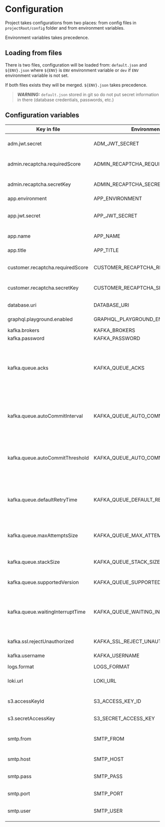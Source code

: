 
# Configuration

Project takes configurations from two places: from config files in `projectRoot/config` folder and from environment variables.

Environment variables takes precedence.

## Loading from files

There is two files, configuration will be loaded from: `default.json` and `${ENV}.json` where `${ENV}` is `ENV` environment variable or `dev` if `ENV` environment variable is not set.

If both files exists they will be merged. `${ENV}.json` takes precedence.

> **_WARNING:_**  `default.json` stored in git so do not put secret information in there (database credentials, passwords, etc.)

## Configuration variables

| Key in file                      | Environment                        | Description                                                                                                                               |
| -------------------------------- | ---------------------------------- | ----------------------------------------------------------------------------------------------------------------------------------------- |
| adm.jwt.secret                   | ADM_JWT_SECRET                     | Секрет для подписи JWT-токенов приложения админки                                                                                         |
| admin.recaptcha.requiredScore    | ADMIN_RECAPTCHA_REQUIRED_SCORE     | Требуемый уровень доверия к пользователю                                                                                                  |
| admin.recaptcha.secretKey        | ADMIN_RECAPTCHA_SECRET_KEY         | Секретный токен рекапчи приложения админки                                                                                                |
| app.environment                  | APP_ENVIRONMENT                    | Название окружения                                                                                                                        |
| app.jwt.secret                   | APP_JWT_SECRET                     | Секрет для подписи JWT-токенов приложения пользователей                                                                                   |
| app.name                         | APP_NAME                           | Техническое название приложения                                                                                                           |
| app.title                        | APP_TITLE                          | Человеческое название приложения                                                                                                          |
| customer.recaptcha.requiredScore | CUSTOMER_RECAPTCHA_REQUIRED_SCORE  | Требуемый уровень доверия к пользователю                                                                                                  |
| customer.recaptcha.secretKey     | CUSTOMER_RECAPTCHA_SECRET_KEY      | Секретный токен рекапчи приложения пользователя                                                                                           |
| database.uri                     | DATABASE_URI                       | Строка подключения к основной базе данных                                                                                                 |
| graphql.playground.enabled       | GRAPHQL_PLAYGROUND_ENABLED         | Включение graphql playground (true | false)                                                                                               |
| kafka.brokers                    | KAFKA_BROKERS                      | Список kafka блокеров                                                                                                                     |
| kafka.password                   | KAFKA_PASSWORD                     | Пароль доступа в kafka                                                                                                                    |
| kafka.queue.acks                 | KAFKA_QUEUE_ACKS                   | `-1`(all) все несинхронизированные реплики должны подтвердить (по умолчанию), `0` нет подтверждений, `1` только ждет подтверждения лидера |
| kafka.queue.autoCommitInterval   | KAFKA_QUEUE_AUTO_COMMIT_INTERVAL   | Потребитель будет фиксировать смещения по истечении заданного периода, например, пяти секунд. Значение в миллисекундах                    |
| kafka.queue.autoCommitThreshold  | KAFKA_QUEUE_AUTO_COMMIT_THRESHOLD  | Потребитель будет фиксировать смещения после разрешения заданного количества сообщений, например тысячи сообщений                         |
| kafka.queue.defaultRetryTime     | KAFKA_QUEUE_DEFAULT_RETRY_TIME     | Время паузы после первой ошибки, например 20000 мс, потом оно увеличывается экспоненциально с мультипликатором 1.5                        |
| kafka.queue.maxAttemptsSize      | KAFKA_QUEUE_MAX_ATTEMPTS_SIZE      | Максимальное количество попыток обработки ошибки на сообщение                                                                             |
| kafka.queue.stackSize            | KAFKA_QUEUE_STACK_SIZE             | Количество сообщений, обрабатываемых параллельно                                                                                          |
| kafka.queue.supportedVersion     | KAFKA_QUEUE_SUPPORTED_VERSION      | Поддерживаемые версии сообщения                                                                                                           |
| kafka.queue.waitingInterruptTime | KAFKA_QUEUE_WAITING_INTERRUPT_TIME | Время паузы в очереди ожидания, когда она прошла все сообщения, это чтобы она не крутила сообщения покругу без остановки                  |
| kafka.ssl.rejectUnauthorized     | KAFKA_SSL_REJECT_UNAUTHORIZED      | Запрещать невалидный ssl сертификат                                                                                                       |
| kafka.username                   | KAFKA_USERNAME                     | Username доступа в kafka                                                                                                                  |
| logs.format                      | LOGS_FORMAT                        | Формат логов (plain | json)                                                                                                               |
| loki.url                         | LOKI_URL                           | Урл для доступа в Loki. Используется для запроса бизнес-логов                                                                             |
| s3.accessKeyId                   | S3_ACCESS_KEY_ID                   | Идентификатор доступа для авторизации в S3                                                                                                |
| s3.secretAccessKey               | S3_SECRET_ACCESS_KEY               | Секретный ключ для авторизации в S3                                                                                                       |
| smtp.from                        | SMTP_FROM                          | Почтовый адрес, от имени которого следует отправлять письма                                                                               |
| smtp.host                        | SMTP_HOST                          | Хост почтового сервера                                                                                                                    |
| smtp.pass                        | SMTP_PASS                          | Пароль пользователя для авторизации на почтовом сервере                                                                                   |
| smtp.port                        | SMTP_PORT                          | Порт почтового сервера                                                                                                                    |
| smtp.user                        | SMTP_USER                          | Имя пользователя для авторизации на почтовом сервере                                                                                      |
